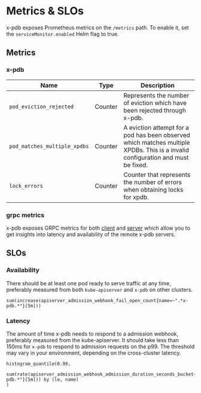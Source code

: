 # Metrics & SLOs

x-pdb exposes Prometheus metrics on the `/metrics` path. To enable it, set the `serviceMonitor.enabled` Helm flag to true.

## Metrics
### x-pdb

| Name                                       | Type  | Description                                                |
|--------------------------------------------|-------|------------------------------------------------------------|
| `pod_eviction_rejected`   | Counter | Represents the number of eviction which have been rejected through x-pdb. |
| `pod_matches_multiple_xpdbs` | Counter | A eviction attempt for a pod has been observed which matches multiple XPDBs. This is a invalid configuration and must be fixed. |
| `lock_errors` | Counter | Counter that represents the number of errors when obtaining locks for xpdb.|

### grpc metrics

x-pdb exposes GRPC metrics for both [client](https://github.com/grpc-ecosystem/go-grpc-middleware/blob/ba6f8b95444c087a9ed0af5b78a5e56cad57964b/providers/prometheus/client_metrics.go#L35-L57) and [server](https://github.com/grpc-ecosystem/go-grpc-middleware/blob/ba6f8b95444c087a9ed0af5b78a5e56cad57964b/providers/prometheus/server_metrics.go#L30-L52) which allow you to get insights into latency and availability of the remote x-pdb servers.

## SLOs

### Availability

There should be at least one pod ready to serve traffic at any time, preferably measured from both `kube-apiserver` and `x-pdb` on other clusters.

```
sum(increase(apiserver_admission_webhook_fail_open_count{name=~".*x-pdb.*"}[5m]))
```

### Latency

The amount of time x-pdb needs to respond to a admission webhook, preferably measured from the kube-apiserver. It should take less than 150ms for `x-pdb` to respond to admission requests on the p99. The threshold may vary in your environment, depending on the cross-cluster latency.

```
histogram_quantile(0.99,
    sum(rate(apiserver_admission_webhook_admission_duration_seconds_bucket{name=~".*x-pdb.*"}[5m])) by (le, name)
)
```
